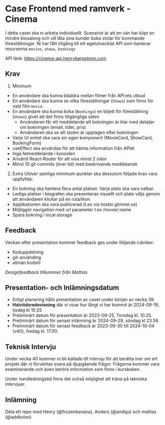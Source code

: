 # Case Frontend med ramverk - Cinema

I detta caset ska ni arbeta individuellt. Scenariot är att en vän har köpt en mindre biosalong och vill låta sina kunder boka stolar för kommande föreställningar.
Ni har fått tillgång till ett egetutvecklat API som hanterar resurserna `movies`, `shows`, `bookings`

API länk: https://cinema-api.henrybergstrom.com

## Krav
1. Minimum
- En användare ska kunna bläddra mellan filmer från API:ets utbud
- En användare ska kunna se vilka föreställningar (`Shows`) som finns för vald film `movie`.
- En användare ska kunna boka (`Bookings`) en biljett för föreställning (`Shows`) givet att det finns tillgängliga säten
  - Användaren får ett meddelande att bokningen är klar med detaljer om bokningen (email, tider, pris)
  - Användaren ska se att stolen är upptagen efter bokningen
- Varje UI enhet ska vara sin egen komponent (MovieCard, ShowCard, BookingForm)
- useEffect ska användas för att hämta information från APIet 
- Inga felmeddelande i konsolen
- Använd React-Router för att visa minst 2 sidor
- Minst 10 git commits (över tid) med beskrivande meddelande

2. Extra
Utöver samliga minimum-punkter ska dessutom följade krav vara uppfyllda:

- En bokning ska hantera flera antal platser. Varje plats ska vara valbar. 
- Lediga platser i biografen ska presenteras visuellt och plats väljs genom att användaren klickar på en ruta/ikon.
- Applikationen ska vara publicerad (t.ex via hoster.glimnet.se)
- Möjliggör navigation med url parameter t.ex /movie/:name
- Spara bokning i local storage

## Feedback
Veckan efter presentation kommer feedback ges under följande rubriker:

- Koduppdelning
- git-använding
- allmän kodstil

*Designfeedback tillkommer från Mattias*

## Presentation- och Inlämningsdatum
- Enligt planering hålls presentation av caset under början av vecka 39.
- **Halvtidsredovisning** där vi visar hur långt vi har kommit är 2024-09-16, tisdag kl 10.25  
- Preliminärt datum för presentation är 2023-09-25, Torsdag kl. 10.25.
- Preliminärt datum för senast inlämning är 2024-09-29, söndag kl 23.59.
- Preliminärt datum för senast feedback är 2023-09-30 till 2024-10-04 (v40), fredag kl. 17.00.

## Teknisk Intervju
Under vecka 40 kommer ni bli kallade till intervju för att berätta mer om ert projekt där ni förväntas svara på djupgående frågor.
Frågorna kommer vara examinerande och även beröra information som finns i kursboken. 

Under handledningstid finns det också möjlighet att träna på tekniska intervjuer.

## Inlämning
Dela ett repo med Henry (@frozenbanana), Anders (@andsju) och mattias (@addkolon)
